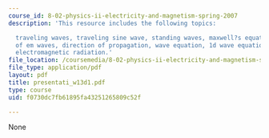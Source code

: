 ```yaml
---
course_id: 8-02-physics-ii-electricity-and-magnetism-spring-2007
description: 'This resource includes the following topics:

  traveling waves, traveling sine wave, standing waves, maxwell?s equations, properties
  of em waves, direction of propagation, wave equation, 1d wave equation for e, and
  electromagnetic radiation.'
file_location: /coursemedia/8-02-physics-ii-electricity-and-magnetism-spring-2007/f0730dc7fb61895fa43251265809c52f_presentati_w13d1.pdf
file_type: application/pdf
layout: pdf
title: presentati_w13d1.pdf
type: course
uid: f0730dc7fb61895fa43251265809c52f

---
```

None